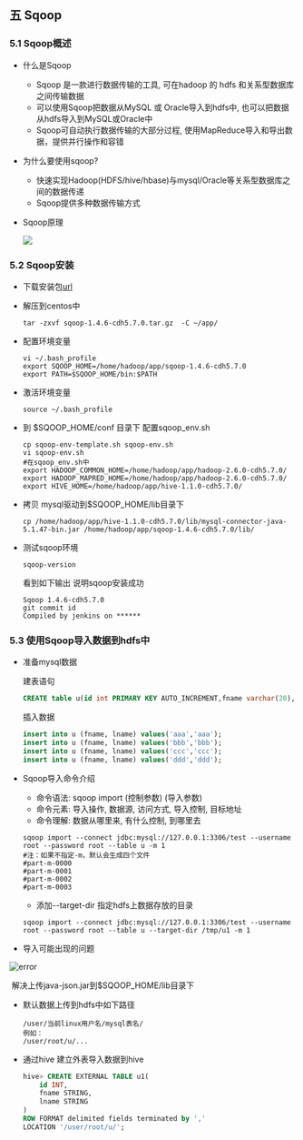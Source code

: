 ## 五 Sqoop

### 5.1 Sqoop概述

- 什么是Sqoop

  - Sqoop 是一款进行数据传输的工具, 可在hadoop 的 hdfs 和关系型数据库之间传输数据
  - 可以使用Sqoop把数据从MySQL 或 Oracle导入到hdfs中, 也可以把数据从hdfs导入到MySQL或Oracle中
  - Sqoop可自动执行数据传输的大部分过程, 使用MapReduce导入和导出数据，提供并行操作和容错

- 为什么要使用sqoop?

  - 快速实现Hadoop(HDFS/hive/hbase)与mysql/Oracle等关系型数据库之间的数据传递
  - Sqoop提供多种数据传输方式

- Sqoop原理

  ![](img/sqoop.png)

### 5.2 Sqoop安装

- 下载安装包[url](http://archive.cloudera.com/cdh5/cdh/5/sqoop-1.4.6-cdh5.7.0.tar.gz) 

- 解压到centos中

  ```
  tar -zxvf sqoop-1.4.6-cdh5.7.0.tar.gz  -C ~/app/
  ```

- 配置环境变量

  ```shell
  vi ~/.bash_profile
  export SQOOP_HOME=/home/hadoop/app/sqoop-1.4.6-cdh5.7.0
  export PATH=$SQOOP_HOME/bin:$PATH
  ```

- 激活环境变量

  ```
  source ~/.bash_profile
  ```

- 到 $SQOOP_HOME/conf 目录下 配置sqoop_env.sh

  ```shell
  cp sqoop-env-template.sh sqoop-env.sh
  vi sqoop-env.sh
  #在sqoop_env.sh中
  export HADOOP_COMMON_HOME=/home/hadoop/app/hadoop-2.6.0-cdh5.7.0/
  export HADOOP_MAPRED_HOME=/home/hadoop/app/hadoop-2.6.0-cdh5.7.0/
  export HIVE_HOME=/home/hadoop/app/hive-1.1.0-cdh5.7.0/
  ```

- 拷贝 mysql驱动到$SQOOP_HOME/lib目录下

  ```shell
  cp /home/hadoop/app/hive-1.1.0-cdh5.7.0/lib/mysql-connector-java-5.1.47-bin.jar /home/hadoop/app/sqoop-1.4.6-cdh5.7.0/lib/
  ```

- 测试sqoop环境

  ```shell
  sqoop-version
  ```

  看到如下输出 说明sqoop安装成功

  ```shell
  Sqoop 1.4.6-cdh5.7.0
  git commit id
  Compiled by jenkins on ******
  ```

### 5.3 使用Sqoop导入数据到hdfs中

- 准备mysql数据

  建表语句

  ```sql
  CREATE table u(id int PRIMARY KEY AUTO_INCREMENT,fname varchar(20),lname varchar(20));
  ```

  插入数据

  ```sql
  insert into u (fname, lname) values('aaa','aaa');
  insert into u (fname, lname) values('bbb','bbb');
  insert into u (fname, lname) values('ccc','ccc');
  insert into u (fname, lname) values('ddd','ddd');
  ```

- Sqoop导入命令介绍

  - 命令语法: sqoop import (控制参数) (导入参数)
  - 命令元素: 导入操作, 数据源, 访问方式, 导入控制, 目标地址 
  - 命令理解: 数据从哪里来, 有什么控制, 到哪里去

  ```shell
  sqoop import --connect jdbc:mysql://127.0.0.1:3306/test --username root --password root --table u -m 1
  #注：如果不指定-m，默认会生成四个文件
  #part-m-0000
  #part-m-0001
  #part-m-0002
  #part-m-0003
  ```

  - 添加--target-dir 指定hdfs上数据存放的目录

  ```shell
  sqoop import --connect jdbc:mysql://127.0.0.1:3306/test --username root --password root --table u --target-dir /tmp/u1 -m 1
  ```

- 导入可能出现的问题 

![error](img/error.png)

​	解决上传java-json.jar到$SQOOP_HOME/lib目录下

- 默认数据上传到hdfs中如下路径

  ```
  /user/当前linux用户名/mysql表名/
  例如：
  /user/root/u/...
  ```

- 通过hive 建立外表导入数据到hive

  ```sql
  hive> CREATE EXTERNAL TABLE u1(
      id INT,
      fname STRING,
      lname STRING
  )
  ROW FORMAT delimited fields terminated by ',' 
  LOCATION '/user/root/u/';
  ```